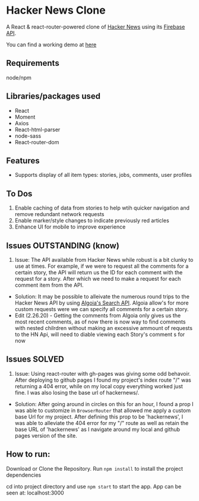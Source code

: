 # Hacker News Clone

A React & react-router-powered clone of [Hacker News](https://news.ycombinator.com/news) using its [Firebase API](https://github.com/HackerNews/API).

You can find a working demo at [here](https://ddd-37.github.io/hackernews)

## Requirements
node/npm

## Libraries/packages used
- React
- Moment
- Axios
- React-html-parser
- node-sass
- React-router-dom

## Features
- Supports display of all item types: stories, jobs, comments, user profiles

## To Dos
1. Enable caching of data from stories to help wtih quicker navigation and remove redundant network requests
2. Enable marker/style changes to indicate previously red articles
3. Enhance UI for mobile to improve experience

## Issues OUTSTANDING (know)
1. Issue: The API available from Hacker News while robust is a bit clunky to use at times. For example, if we were to request all the comments for a certain story, the API will return us the ID for each comment with the request for a story.  After which we need to make a request for each comment item from the API.
- Solution: It may be possible to alleivate the numerous round trips to the Hacker News API by using [Algoia's Search API](https://hn.algolia.com/api). Algoia allow's for more custom requests were we can specify all comments for a certain story.
- Edit (2.26.20) - Getting the comments from Algoia only gives us the most recent comments, as of now there is now way to find comments with nested chilrdren without making an excessive ammount of requests to the HN Api, will need to diable viewing each Story's comment s for now

## Issues SOLVED
1. Issue: Using react-router with gh-pages was giving some odd behavoir.  After deploying to github pages I found my project's index route "/" was returning a 404 error, while on my local copy everything worked just fine. I was also losing the base url of hackernews/.
- Solution: After going around in circles on this for an hour, I found a prop I was able to customize in `BrowserRouter` that allowed me apply a custom base Url for my project.  After defining this prop to be 'hackernews', I was able to alleviate the 404 error for my "/" route as well as retain the base URL of 'hackernews' as I navigate around my local and github pages version of the site.


## How to run:
Download or Clone the Repository.
Run `npm install` to install the project dependencies 

cd into project directory and use `npm start` to start the app.
App can be seen at: localhost:3000
